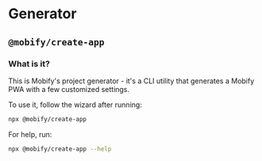 # Generator

## `@mobify/create-app`

### What is it?

This is Mobify's project generator - it's a CLI utility that generates a Mobify PWA
with a few customized settings.

To use it, follow the wizard after running:

```bash
npx @mobify/create-app
```

For help, run:

```bash
npx @mobify/create-app --help
```
